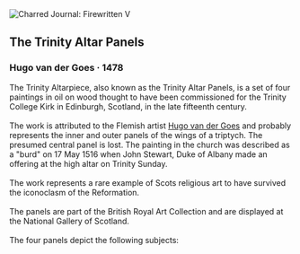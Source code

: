 <div class="artwork-of-the-day">
  <div class="container">
    <div class="img-wrapper">
      <img
        src="https://uploads8.wikiart.org/images/hugo-van-der-goes/the-trinity-altar-panels-1478.jpg"
        alt="Charred Journal: Firewritten V" />
    </div>
    <div class="artwork-detail">
      <div class="artwork-origin"> 
        <h2 class="artwork-name">The Trinity Altar Panels</h2>
        <h3 class="artist">
          Hugo van der Goes
                    ·  1478
        </h3>
      </div>
      <p class="description">
        <span class="artwork-description-text ng-binding" ng-bind-html="viewModel.ArtworkOfTheDay.Description | unsafe">The Trinity Altarpiece, also known as the Trinity Altar Panels, is a set of four paintings in oil on wood thought to have been commissioned for the Trinity College Kirk in Edinburgh, Scotland, in the late fifteenth century.
<br>
<br>The work is attributed to the Flemish artist <a target="_blank" href="/en/hugo-van-der-goes">Hugo van der Goes</a> and probably represents the inner and outer panels of the wings of a triptych. The presumed central panel is lost. The painting in the church was described as a "burd" on 17 May 1516 when John Stewart, Duke of Albany made an offering at the high altar on Trinity Sunday.
<br>
<br>The work represents a rare example of Scots religious art to have survived the iconoclasm of the Reformation.
<br>
<br>The panels are part of the British Royal Art Collection and are displayed at the National Gallery of Scotland.
<br>
<br>The four panels depict the following subjects:</span>
                        <div class="text-shadow-container" ng-show="showShadow" style=""></div>
      </p>
    </div>
  </div>

</div>
